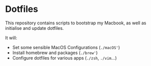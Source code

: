 # Dotfiles

This repository contains scripts to bootstrap my Macbook, as well as initialise
and update dotfiles.

It will:
- Set some sensible MacOS Configurations (`./macOS'`)
- Install homebrew and packages (`./brew'`)
- Configure dotfiles for various apps (`./zsh`, `./vim`...)


